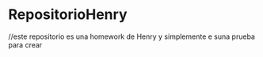 # RepositorioHenry 
//este repositorio es una homework de Henry y simplemente e suna prueba para crear
